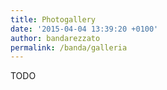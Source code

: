 ```yaml
---
title: Photogallery
date: '2015-04-04 13:39:20 +0100'
author: bandarezzato
permalink: /banda/galleria
---
```


TODO